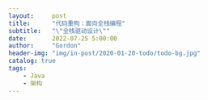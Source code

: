 ```yaml
---
layout:     post
title:      "代码重构：面向全栈编程"
subtitle:   "\"全栈驱动设计\""
date:       2022-07-25 5:00:00
author:     "Gordon"
header-img: "img/in-post/2020-01-20-todo/todo-bg.jpg"
catalog: true
tags:
    - Java
    - 架构
---
```




